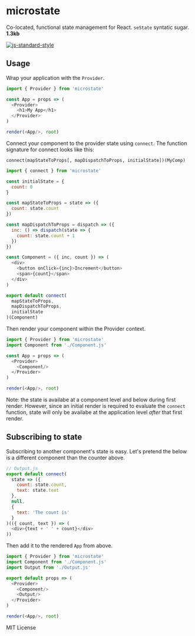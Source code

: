 # microstate
Co-located, functional state management for React. `seState` syntatic sugar. **1.3kb**

[![js-standard-style](https://cdn.rawgit.com/feross/standard/master/badge.svg)](http://standardjs.com)

## Usage
Wrap your application with the `Provider`.
```javascript
import { Provider } from 'microstate'

const App = props => (
  <Provider>
    <h1>My App</h1>
  </Provider>
)

render(<App/>, root)
```

Connect your component to the provider state using `connect`. The function signature for connect looks like this:
```
connect(mapStateToProps[, mapDispatchToProps, initialState])(MyComp)
```

```javascript
import { connect } from 'microstate'

const initialState = {
  count: 0
}

const mapStateToProps = state => ({
  count: state.count
})

const mapDispatchToProps = dispatch => ({
  inc: () => dispatch(state => {
    count: state.count + 1
  })
})

const Component = ({ inc, count }) => (
  <div>
    <button onClick={inc}>Increment</button>
    <span>{count}</span>
  </div>
)

export default connect(
  mapStateToProps,
  mapDispatchToProps,
  initialState
)(Component)
```

Then render your component within the Provider context.
```javascript
import { Provider } from 'microstate'
import Component from './Component.js'

const App = props => (
  <Provider>
    <Component/>
  </Provider>
)

render(<App/>, root)
```

Note: the state is availabe at a component level and below during first render. However, since an initial render is required to evaluate the `connect` function, state will only be availabe at the application level *after* that first render.

## Subscribing to state
Subscribing to another component's state is easy. Let's pretend the below is a different component than the counter above.
```javascript
// Output.js
export default connect(
  state => ({
    count: state.count,
    text: state.text
  },
  null,
  {
    text: 'The count is'
  }
)(({ count, text }) => (
  <div>{text + ' ' + count}</div>
))
```

Then add it to the rendered `App` from above.
```javascript
import { Provider } from 'microstate'
import Component from './Component.js'
import Output from './Output.js'

export default props => (
  <Provider>
    <Component/>
    <Output/>
  </Provider>
)

render(<App/>, root)
```

MIT License
